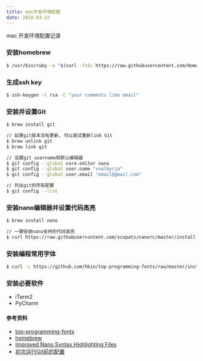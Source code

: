 ```yaml
---
title: mac开发环境配置
date: 2018-03-22
---
```

mac 开发环境配置记录
<!-- more -->

### 安装homebrew
``` bash
$ /usr/bin/ruby -e "$(curl -fsSL https://raw.githubusercontent.com/Homebrew/install/master/install)"
```

### 生成ssh key
``` bash
$ ssh-keygen -t rsa -C "your comments like email"
```

### 安装并设置Git
``` bash
$ brew install git

// 如果git版本没有更新, 可以尝试重新link Git
$ brew unlink git  
$ brew link git

// 设置git username和默认编辑器
$ git config --global core.editor nano
$ git config --global user.name "vvalkyrja"
$ git config --global user.email "email@gmail.com"

// 列出git的所有配置
$ git config --list
```

### 安装nano编辑器并设置代码高亮
``` bash
$ brew install nano  

// 一键安装nano支持的代码高亮
$ curl https://raw.githubusercontent.com/scopatz/nanorc/master/install.sh | sh
```

### 安装编程常用字体
``` bash
$ curl -L https://github.com/hbin/top-programming-fonts/raw/master/install.sh | bash
```

### 安装必要软件
* iTerm2
* PyCharm

#### 参考资料
* [top-programming-fonts](https://github.com/hbin/top-programming-fonts)
* [homebrew](https://brew.sh/)
* [Improved Nano Syntax Highlighting Files](https://github.com/scopatz/nanorc)
* [初次运行Git前的配置](https://git-scm.com/book/zh/v1/%E8%B5%B7%E6%AD%A5-%E5%88%9D%E6%AC%A1%E8%BF%90%E8%A1%8C-Git-%E5%89%8D%E7%9A%84%E9%85%8D%E7%BD%AE)




